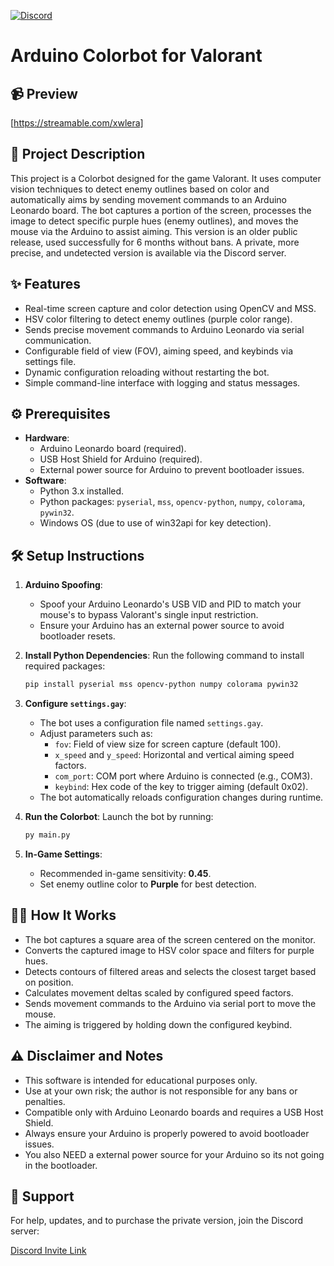 [![Discord]()]()
# Arduino Colorbot for Valorant

## 📹 Preview

[https://streamable.com/xwlera]

## 📝 Project Description

This project is a Colorbot designed for the game Valorant. It uses computer vision techniques to detect enemy outlines based on color and automatically aims by sending movement commands to an Arduino Leonardo board. The bot captures a portion of the screen, processes the image to detect specific purple hues (enemy outlines), and moves the mouse via the Arduino to assist aiming. This version is an older public release, used successfully for 6 months without bans. A private, more precise, and undetected version is available via the Discord server.

## ✨ Features

- Real-time screen capture and color detection using OpenCV and MSS.
- HSV color filtering to detect enemy outlines (purple color range).
- Sends precise movement commands to Arduino Leonardo via serial communication.
- Configurable field of view (FOV), aiming speed, and keybinds via settings file.
- Dynamic configuration reloading without restarting the bot.
- Simple command-line interface with logging and status messages.

## ⚙️ Prerequisites

- **Hardware**:
  - Arduino Leonardo board (required).
  - USB Host Shield for Arduino (required).
  - External power source for Arduino to prevent bootloader issues.
- **Software**:
  - Python 3.x installed.
  - Python packages: `pyserial`, `mss`, `opencv-python`, `numpy`, `colorama`, `pywin32`.
  - Windows OS (due to use of win32api for key detection).

## 🛠️ Setup Instructions

1. **Arduino Spoofing**:
   - Spoof your Arduino Leonardo's USB VID and PID to match your mouse's to bypass Valorant's single input restriction.
   - Ensure your Arduino has an external power source to avoid bootloader resets.

2. **Install Python Dependencies**:
   Run the following command to install required packages:
   ```bash
   pip install pyserial mss opencv-python numpy colorama pywin32
   ```

3. **Configure `settings.gay`**:
   - The bot uses a configuration file named `settings.gay`.
   - Adjust parameters such as:
     - `fov`: Field of view size for screen capture (default 100).
     - `x_speed` and `y_speed`: Horizontal and vertical aiming speed factors.
     - `com_port`: COM port where Arduino is connected (e.g., COM3).
     - `keybind`: Hex code of the key to trigger aiming (default 0x02).
   - The bot automatically reloads configuration changes during runtime.

4. **Run the Colorbot**:
   Launch the bot by running:
   ```bash
   py main.py
   ```

5. **In-Game Settings**:
   - Recommended in-game sensitivity: **0.45**.
   - Set enemy outline color to **Purple** for best detection.

## 🧑‍💻 How It Works

- The bot captures a square area of the screen centered on the monitor.
- Converts the captured image to HSV color space and filters for purple hues.
- Detects contours of filtered areas and selects the closest target based on position.
- Calculates movement deltas scaled by configured speed factors.
- Sends movement commands to the Arduino via serial port to move the mouse.
- The aiming is triggered by holding down the configured keybind.

## ⚠️ Disclaimer and Notes

- This software is intended for educational purposes only.
- Use at your own risk; the author is not responsible for any bans or penalties.
- Compatible only with Arduino Leonardo boards and requires a USB Host Shield.
- Always ensure your Arduino is properly powered to avoid bootloader issues.
- You also NEED a external power source for your Arduino so its not going in the bootloader.

## 💬 Support

For help, updates, and to purchase the private version, join the Discord server:

[Discord Invite Link]()
